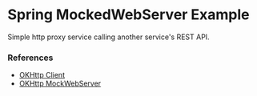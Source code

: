 # Spring MockedWebServer Example
Simple http proxy service calling another service's REST API.

### References
* [OKHttp Client](https://square.github.io/okhttp/)
* [OKHttp MockWebServer](https://github.com/square/okhttp/tree/master/mockwebserver)
 